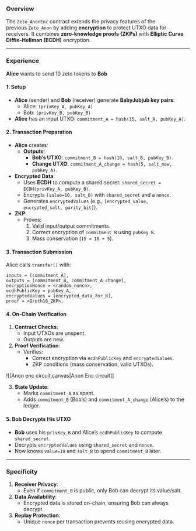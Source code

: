 ### Overview
The `Zeto_AnonEnc` contract extends the privacy features of the previous `Zeto_Anon` by adding **encryption** to protect UTXO data for receivers. It combines **zero-knowledge proofs (ZKPs)** with **Elliptic Curve Diffie-Hellman (ECDH)** encryption.

--- 
### Experience
**Alice** wants to send 10 zeto tokens to **Bob** 
#### 1. Setup
- **Alice** (sender) and **Bob** (receiver) generate **BabyJubjub key pairs**:
	- Alice: `(privKey_A, pubKey_A)`
	- Bob: `(privKey_B, pubKey_B)`
- **Alice** has an input UTXO: `commitment_A = hash(15, salt_A, pubKey_A)`.
#### 2. Transaction Preparation
- **Alice** creates:
	- **Outputs**:
		- **Bob’s UTXO**: `commitment_B = hash(10, salt_B, pubKey_B)`.
		- **Change UTXO**: `commitment_A_change = hash(5, salt_new, pubKey_A)`.
- **Encrypted Data**:
	- Uses **ECDH** to compute a shared secret: `shared_secret = ECDH(privKey_A, pubKey_B)`.
	- Encrypts `(value=10, salt_B)` with `shared_secret` and a `nonce`.
	- Generates `encryptedValues` (e.g., `[encrypted_value, encrypted_salt, parity_bit]`).
- **ZKP**:
	- Proves:
		1. Valid input/output commitments.
		2. Correct encryption of `commitment_B` using `pubKey_B`.
		3. Mass conservation (`15 = 10 + 5`).
#### 3. Transaction Submission
Alice calls `transfer()` with:
```solidity
inputs = [commitment_A],
outputs = [commitment_B, commitment_A_change],
encryptionNonce = <random_nonce>,
ecdhPublicKey = pubKey_A,
encryptedValues = [encrypted_data_for_B],
proof = <Groth16_ZKP>,
```
#### 4. On-Chain Verification
1. **Contract Checks**:
	- Input UTXOs are unspent.
	- Outputs are new.
2. **Proof Verification**:
	- Verifies:
		- Correct encryption via `ecdhPublicKey` and `encryptedValues`.
		- ZKP conditions (mass conservation, valid UTXOs).

![[Anon enc circuit.canvas|Anon Enc circuit]]

3. **State Update**:
	- Marks `commitment_A` as spent.
	- Adds `commitment_B` (Bob’s) and `commitment_A_change` (Alice’s) to the ledger.
#### 5. Bob Decrypts His UTXO
- **Bob** uses his `privKey_B` and Alice’s `ecdhPublicKey` to compute `shared_secret`.
- Decrypts `encryptedValues` using `shared_secret` and `nonce`.
- Now knows `value=10` and `salt_B` to spend `commitment_B` later.

---
### Specificity

1. **Receiver Privacy**:
	- Even if `commitment_B` is public, only Bob can decrypt its value/salt.
2. **Data Availability**:
	- Encrypted data is stored on-chain, ensuring Bob can always decrypt.
3. **Replay Protection**:
	- Unique `nonce` per transaction prevents reusing encrypted data.

